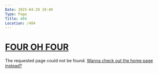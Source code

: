 ```yaml
---
Date: 2025-04-28 19:40
Type: Page
Title: 404
Location: /404
---
```


# [FOUR OH FOUR](#)

The requested page could not be found. [Wanna check out the home page instead?](/)
